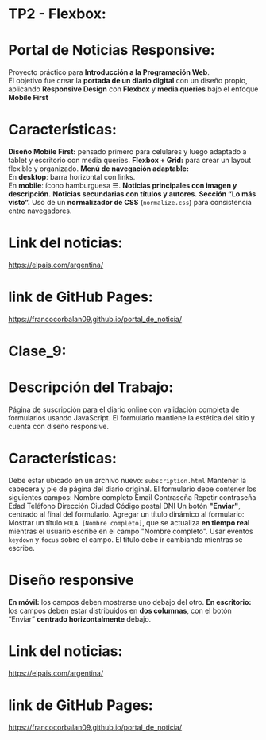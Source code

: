 # TP2 - Flexbox:
# Portal de Noticias Responsive:
Proyecto práctico para **Introducción a la Programación Web**.  
El objetivo fue crear la **portada de un diario digital** con un diseño propio, aplicando **Responsive Design** con **Flexbox** y **media queries** bajo el enfoque **Mobile First**

# Características:
**Diseño Mobile First:** pensado primero para celulares y luego adaptado a tablet y escritorio con media queries.
**Flexbox + Grid:** para crear un layout flexible y organizado.
**Menú de navegación adaptable:**  
En **desktop**: barra horizontal con links.  
En **mobile**: ícono hamburguesa ☰.
**Noticias principales con imagen y descripción.**
**Noticias secundarias con títulos y autores.**
**Sección “Lo más visto”.**
 Uso de un **normalizador de CSS** (`normalize.css`) para consistencia entre navegadores.

# Link del noticias:
<https://elpais.com/argentina/>

# link de GitHub Pages:
<https://francocorbalan09.github.io/portal_de_noticia/>

# Clase_9:
# Descripción del Trabajo:
Página de suscripción para el diario online con validación completa de formularios usando JavaScript. El formulario mantiene la estética del sitio y cuenta con diseño responsive.

# Características:
Debe estar ubicado en un archivo nuevo: `subscription.html`
 Mantener la cabecera y pie de página del diario original.
 El formulario debe contener los siguientes campos:
 Nombre completo
 Email
 Contraseña
 Repetir contraseña
 Edad
 Teléfono
 Dirección
 Ciudad
 Código postal
 DNI
 Un botón **"Enviar"**, centrado al final del formulario.
 Agregar un título dinámico al formulario:
 Mostrar un título `HOLA [Nombre completo]`, que se actualiza **en tiempo real** mientras el usuario escribe en el campo "Nombre completo".
 Usar eventos `keydown` y `focus` sobre el campo. 
 El título debe ir cambiando mientras se escribe.

# Diseño responsive
**En móvil:** los campos deben mostrarse uno debajo del otro.
**En escritorio:** los campos deben estar distribuidos en **dos columnas**, con el botón “Enviar” **centrado horizontalmente** debajo.

# Link del noticias:
<https://elpais.com/argentina/>

# link de GitHub Pages:
<https://francocorbalan09.github.io/portal_de_noticia/>
